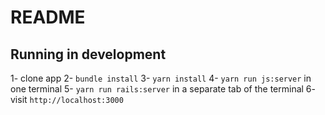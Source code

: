 # README

## Running in development

1- clone app
2- `bundle install`
3- `yarn install`
4- `yarn run js:server` in one terminal
5- `yarn run rails:server` in a separate tab of the terminal
6- visit `http://localhost:3000`

